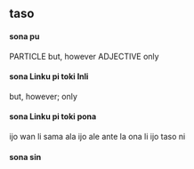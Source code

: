 ## taso

#### sona pu

PARTICLE but, however
ADJECTIVE only

#### sona Linku pi toki Inli

but, however; only

#### sona Linku pi toki pona

ijo wan li sama ala ijo ale ante la ona li ijo taso ni

#### sona sin

